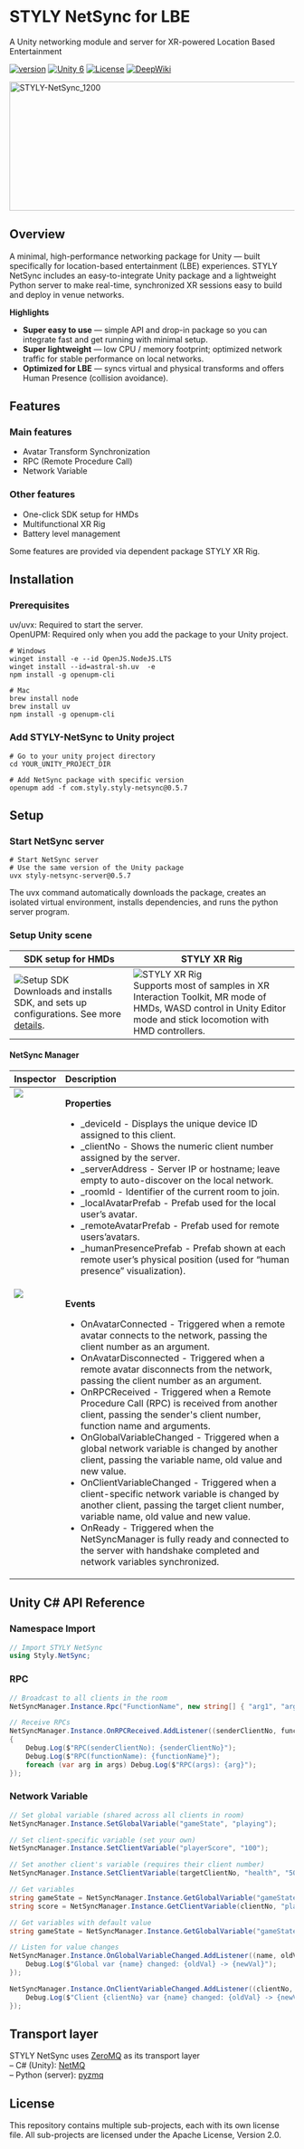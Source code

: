 # STYLY NetSync for LBE
A Unity networking module and server for XR-powered Location Based Entertainment

[![version](https://img.shields.io/github/v/release/styly-dev/STYLY-NetSync?include_prereleases)](https://github.com/styly-dev/STYLY-NetSync/releases)
[![Unity 6](https://img.shields.io/badge/Unity%206.x-supported-blue)](https://unity.com/releases/unity-6)
[![License](https://img.shields.io/badge/License-Apache_2.0-blue.svg)](https://opensource.org/licenses/Apache-2.0)
[![DeepWiki](_images/Icons/DeepWiki-styly-dev_STYLY-NetSync-blue.svg)](https://deepwiki.com/styly-dev/STYLY-NetSync) <!-- DeepWiki badge generated by https://deepwiki.ryoppippi.com/ -->



<img width="600" height="228" alt="STYLY-NetSync_1200" src="_images/STYLY-NetSync_logo.png" />


## Overview

A minimal, high-performance networking package for Unity — built specifically for location-based entertainment (LBE) experiences.
STYLY NetSync includes an easy-to-integrate Unity package and a lightweight Python server to make real-time, synchronized XR sessions easy to build and deploy in venue networks.

**Highlights**

- **Super easy to use** — simple API and drop-in package so you can integrate fast and get running with minimal setup.
- **Super lightweight** — low CPU / memory footprint; optimized network traffic for stable performance on local networks.
- **Optimized for LBE** — syncs virtual and physical transforms and offers Human Presence (collision avoidance).

## Features

### Main features
- Avatar Transform Synchronization
- RPC (Remote Procedure Call) 
- Network Variable

### Other features
- One-click SDK setup for HMDs
- Multifunctional XR Rig
- Battery level management

Some features are provided via dependent package STYLY XR Rig.

## Installation

### Prerequisites

uv/uvx: Required to start the server.  
OpenUPM: Required only when you add the package to your Unity project.  

```shell
# Windows
winget install -e --id OpenJS.NodeJS.LTS
winget install --id=astral-sh.uv  -e
npm install -g openupm-cli

# Mac
brew install node
brew install uv
npm install -g openupm-cli
```

### Add STYLY-NetSync to Unity project

```shell
# Go to your unity project directory
cd YOUR_UNITY_PROJECT_DIR

# Add NetSync package with specific version
openupm add -f com.styly.styly-netsync@0.5.7
```

## Setup

### Start NetSync server


```shell
# Start NetSync server
# Use the same version of the Unity package
uvx styly-netsync-server@0.5.7
```
The uvx command automatically downloads the package, creates an isolated virtual environment, installs dependencies, and runs the python server program.


### Setup Unity scene

| SDK setup for HMDs | STYLY XR Rig |
|---|---|
| ![Setup SDK](_images/Screenshots/Setup_SDK.png)<br>Downloads and installs SDK, and sets up configurations. See more [details](https://github.com/styly-dev/STYLY-XR-Rig/blob/develop/Packages/com.styly.styly-xr-rig/Editor/SetupSDK/README.md). | ![STYLY XR Rig](_images/Screenshots/Add_STYLY_XR_Rig.png)<br>Supports most of samples in XR Interaction Toolkit, MR mode of HMDs, WASD control in Unity Editor mode and stick locomotion with HMD controllers.  |


#### NetSync Manager

<table>
  <thead>
    <tr>
      <th align="left">Inspector</th>
      <th align="left">Description</th>
    </tr>
  </thead>
  <tbody>
    <tr>
      <td align="left" valign="top">
        <img src="_images/Screenshots/NetSyncManager_Properties.png">
      </td>
      <td align="left" valign="top">

<strong>Properties</strong>
- _deviceId - Displays the unique device ID assigned to this client.
- _clientNo - Shows the numeric client number assigned by the server.
- _serverAddress - Server IP or hostname; leave empty to auto-discover on the local network.
- _roomId - Identifier of the current room to join.
- _localAvatarPrefab - Prefab used for the local user’s avatar.
- _remoteAvatarPrefab - Prefab used for remote users’avatars.
- _humanPresencePrefab - Prefab shown at each remote user’s physical position (used for “human presence” visualization).
      </td>
    </tr>
    <tr>
      <td align="left" valign="top">
        <img src="_images/Screenshots/NetSyncManager_UnityEvents.png">
      </td>
      <td align="left" valign="top">

<strong>Events</strong>
- OnAvatarConnected - Triggered when a remote avatar connects to the network, passing the client number as an argument.
- OnAvatarDisconnected - Triggered when a remote avatar disconnects from the network, passing the client number as an argument.
- OnRPCReceived - Triggered when a Remote Procedure Call (RPC) is received from another client, passing the sender's client number, function name and arguments.
- OnGlobalVariableChanged - Triggered when a global network variable is changed by another client, passing the variable name, old value and new value.
- OnClientVariableChanged - Triggered when a client-specific network variable is changed by another client, passing the target client number, variable name, old value and new value.
- OnReady - Triggered when the NetSyncManager is fully ready and connected to the server with handshake completed and network variables synchronized.
      </td>
    </tr>
  </tbody>
</table>


## Unity C# API Reference

### Namespace Import
```csharp
// Import STYLY NetSync
using Styly.NetSync;
```


### RPC
```csharp
// Broadcast to all clients in the room
NetSyncManager.Instance.Rpc("FunctionName", new string[] { "arg1", "arg2" });

// Receive RPCs
NetSyncManager.Instance.OnRPCReceived.AddListener((senderClientNo, functionName, args) =>
{
    Debug.Log($"RPC(senderClientNo): {senderClientNo}");
    Debug.Log($"RPC(functionName): {functionName}");
    foreach (var arg in args) Debug.Log($"RPC(args): {arg}");
});
```

### Network Variable
```csharp
// Set global variable (shared across all clients in room)
NetSyncManager.Instance.SetGlobalVariable("gameState", "playing");

// Set client-specific variable (set your own)
NetSyncManager.Instance.SetClientVariable("playerScore", "100");

// Set another client's variable (requires their client number)
NetSyncManager.Instance.SetClientVariable(targetClientNo, "health", "50");

// Get variables
string gameState = NetSyncManager.Instance.GetGlobalVariable("gameState");
string score = NetSyncManager.Instance.GetClientVariable(clientNo, "playerScore");

// Get variables with default value
string gameState = NetSyncManager.Instance.GetGlobalVariable("gameState", "Initial State");

// Listen for value changes
NetSyncManager.Instance.OnGlobalVariableChanged.AddListener((name, oldVal, newVal) => {
    Debug.Log($"Global var {name} changed: {oldVal} -> {newVal}");
});

NetSyncManager.Instance.OnClientVariableChanged.AddListener((clientNo, name, oldVal, newVal) => {
    Debug.Log($"Client {clientNo} var {name} changed: {oldVal} -> {newVal}");
});

```


## Transport layer
STYLY NetSync uses [ZeroMQ](https://zeromq.org/) as its transport layer  
– C# (Unity): [NetMQ](https://github.com/zeromq/netmq)  
– Python (server): [pyzmq](https://github.com/zeromq/pyzmq)  

## License
This repository contains multiple sub-projects, each with its own license file. All sub-projects are licensed under the Apache License, Version 2.0.
